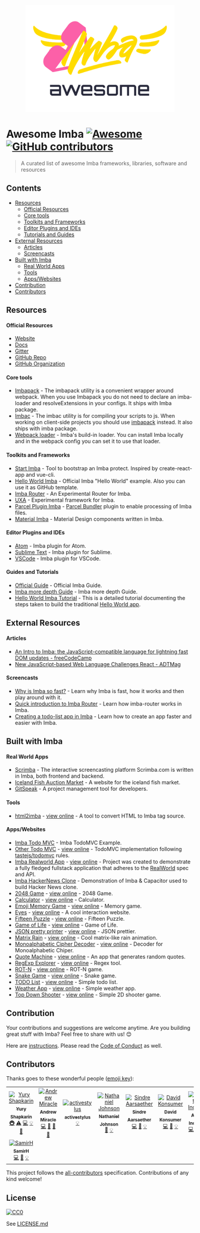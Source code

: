<p align="center">
	<a href="http://imba.io" align="center" target="_blank">
		<img width="400" src="./logo/imba-awesome-logo.min.svg">
	</a>
</p>



# Awesome Imba [![Awesome](https://cdn.rawgit.com/sindresorhus/awesome/d7305f38d29fed78fa85652e3a63e154dd8e8829/media/badge.svg)](https://github.com/sindresorhus/awesome) [![GitHub contributors](https://img.shields.io/github/contributors/koolamusic/awesome-imba)](#contributors)

> A curated list of awesome Imba frameworks, libraries, software and resources



## Contents

- [Resources](#resources)
	- [Official Resources](#official-resources)
	- [Core tools](#core-tools)
	- [Toolkits and Frameworks](#toolkits-and-frameworks)
	- [Editor Plugins and IDEs](#editor-plugins-and-ides)
	- [Tutorials and Guides](#tutorials-and-guides)
- [External Resources](#external-resources)
	- [Articles](#articles)
	- [Screencasts](#screencasts)
- [Built with Imba](#built-with-imba)
	- [Real World Apps](#real-world-apps)
	- [Tools](#tools)
	- [Apps/Websites](#appswebsites)
- [Contribution](#contribution)
- [Contributors](#contributors)

## Resources

#### Official Resources

- [Website](http://imba.io)
- [Docs](http://imba.io/docs)
- [Gitter](https://gitter.im/somebee/imba)
- [GitHub Repo](https://github.com/imba/imba)
- [GitHub Organization](https://github.com/imba)

#### Core tools

- [Imbapack](https://github.com/imba/imba/blob/master/bin/imbapack) - The imbapack utility is a convenient wrapper around webpack. When you use Imbapack you do not need to declare an imba-loader and resolveExtensions in your configs. It ships with Imba package.
- [Imbac](https://github.com/imba/imba/blob/master/bin/imbac) - The imbac utility is for compiling your scripts to js. When working on client-side projects you should use [imbapack](https://github.com/imba/imba/blob/master/bin/imbapack) instead. It also ships with imba package.
- [Webpack loader](https://github.com/imba/imba/blob/master/loader.js) - Imba's build-in loader. You can install Imba locally and in the webpack config you can set it to use that loader.

#### Toolkits and Frameworks

- [Start Imba](https://github.com/athif23/start-imba) - Tool to bootstrap an Imba protect. Inspired by create-react-app and vue-cli.
- [Hello World Imba](https://github.com/imba/hello-world-imba) - Official Imba "Hello World" example. Also you can use it as GitHub template.
- [Imba Router](https://github.com/somebee/imba-router) - An Experimental Router for Imba.
- [UXA](https://github.com/somebee/uxa) - Experimental framework for Imba.
- [Parcel Plugin Imba](https://github.com/imba/parcel-plugin-imba) - [Parcel Bundler](https://parceljs.org/) plugin to enable 
processing of Imba files.
- [Material Imba](https://github.com/nathanjohnson320/material-imba) - Material Design components written in Imba.

#### Editor Plugins and IDEs

- [Atom](http://github.com/somebee/language-imba) - Imba plugin for Atom.
- [Sublime Text](http://github.com/somebee/sublime-imba) - Imba plugin for Sublime.
- [VSCode](http://github.com/somebee/vscode-imba) - Imba plugin for VSCode.

#### Guides and Tutorials
- [Official Guide](http://imba.io/guides) - Official Imba Guide.
- [Imba more depth Guide](https://imba.github.io/imba-guide/) - Imba more depth Guide.
- [Hello World Imba Tutorial](https://github.com/jiggneshhgohel/hello-world-imba-tutorial) - This is a detailed tutorial documenting the steps taken to build the traditional [Hello World app](https://github.com/jiggneshhgohel/hello-world-imba).


## External Resources

#### Articles

- [An Intro to Imba: the JavaScript-compatible language for lightning fast DOM updates - freeCodeCamp](https://medium.freecodecamp.org/introduction-to-imba-the-alternative-to-javascript-e2aa1e3d1769)
- [New JavaScript-based Web Language Challenges React - ADTMag](https://adtmag.com/articles/2016/01/14/imba-web-language.aspx)

#### Screencasts
- [Why is Imba so fast?](https://scrimba.com/p/pJkZsB/c6B9rAM) - Learn why Imba is fast, how it works and then play around with it.
- [Quick introduction to Imba Router](https://scrimba.com/playlist/pMvYcg) - Learn how imba-router works in Imba.
- [Creating a todo-list app in Imba](https://scrimba.com/p/pDzDSZ/cRvRMSB) - Learn how to create an app faster and easier with Imba.

## Built with Imba

#### Real World Apps

- [Scrimba](http://scrimba.com) - The interactive screencasting platform Scrimba.com is written in Imba, both frontend and backend.
- [Iceland Fish Auction Market](https://rsf.is) - A website for the iceland fish market.
- [GitSpeak](https://gitspeak.com) - A project management tool for developers.

#### Tools

- [html2imba](https://github.com/konsumer/html2imba) - [view online](http://konsumer.js.org/html2imba/) - A tool to convert HTML to Imba tag source.

#### Apps/Websites

- [Imba Todo MVC](https://github.com/somebee/todomvc-imba) -  Imba TodoMVC Example.
- [Other Todo MVC](https://github.com/shapkarin/imba-todo) - [view online](https://shapkarin.github.io/imba-todo/) - TodoMVC implementation following [tastejs/todomvc](https://github.com/tastejs/todomvc) rules.
- [Imba Realworld App](https://github.com/cartonalexandre/imba-realworld-example-app) - [view online](https://imba-realworld-example-app.netlify.com/) - Project was created to demonstrate a fully fledged fullstack application that adheres to the [RealWorld](https://github.com/gothinkster/realworld) spec and API.
- [Imba HackerNews Clone](https://github.com/SamirHodzic/imba-capacitor-hn) - Demonstration of Imba & Capacitor used to build Hacker News clone.
- [2048 Game](https://github.com/taw/imba-2048) - [view online](https://taw.github.io/imba-2048) - 2048 Game.
- [Calculator](https://github.com/taw/imba-calculator) - [view online](https://taw.github.io/imba-calculator)  - Calculator.
- [Emoji Memory Game](https://github.com/taw/imba-emoji-memory) - [view online](https://taw.github.io/imba-emoji-memory) - Memory game.
- [Eyes](https://github.com/taw/imba-eyes) - [view online](https://taw.github.io/imba-eyes) - A cool interaction website.
- [Fifteen Puzzle](https://github.com/taw/imba-fifteen) - [view online](https://taw.github.io/imba-fifteen) - Fifteen Puzzle.
- [Game of Life](https://github.com/taw/imba-game-of-life) - [view online](https://taw.github.io/imba-game-of-life) - Game of Life.
- [JSON pretty printer](https://github.com/taw/imba-json-beautifier) - [view online](https://taw.github.io/imba-json-beautifier) - JSON prettier.
- [Matrix Rain](https://github.com/taw/imba-matrix-rain) - [view online](https://taw.github.io/imba-matrix-rain) - Cool matrix-like rain animation.
- [Monoalphabetic Cipher Decoder](https://github.com/taw/imba-monoalphabetic) - [view online](https://taw.github.io/imba-monoalphabetic) - Decoder for Monoalphabetic Chiper.
- [Quote Machine](https://github.com/taw/imba-quote-machine) - [view online](https://taw.github.io/imba-quote-machine) - An app that generates random quotes.
- [RegExp Explorer](https://github.com/taw/imba-regexp-explorer) - [view online](https://taw.github.io/imba-regexp-explorer) - Regex tool.
- [ROT-N](https://github.com/taw/imba-rotn) - [view online](https://taw.github.io/imba-rotn) - ROT-N game.
- [Snake Game](https://github.com/taw/imba-snake) - [view online](https://taw.github.io/imba-snake) - Snake game.
- [TODO List](https://github.com/taw/imba-todo-list) - [view online](https://taw.github.io/imba-todo-list) - Simple todo list.
- [Weather App](https://github.com/taw/imba-weather) - [view online](https://taw.github.io/imba-weather) - Simple weather app.
- [Top Down Shooter](https://github.com/CassianoSF/imba-top-down-shooter) - [view online](https://cassianosf.github.io/imba-top-down-shooter/dist/index.html) - Simple 2D shooter game.


## Contribution
Your contributions and suggestions are welcome anytime. Are you building great stuff with Imba? Feel free to share with us! :blush:

Here are [instructions](./CONTRIBUTING.md). Please read the [Code of Conduct](.github/CODE_OF_CONDUCT.md) as well.

## Contributors

Thanks goes to these wonderful people ([emoji key](https://allcontributors.org/docs/en/emoji-key)):

<!-- ALL-CONTRIBUTORS-LIST:START - Do not remove or modify this section -->
<!-- prettier-ignore -->
<table>
  <tr>
    <td align="center"><a href="http://shapkarin.me"><img src="https://avatars1.githubusercontent.com/u/1463086?v=4" width="100px;" alt="Yury Shapkarin"/><br /><sub><b>Yury Shapkarin</b></sub></a><br /><a href="#infra-shapkarin" title="Infrastructure (Hosting, Build-Tools, etc)">🚇</a> <a href="https://github.com/koolamusic/awesome-imba/commits?author=shapkarin" title="Tests">⚠️</a> <a href="https://github.com/koolamusic/awesome-imba/commits?author=shapkarin" title="Code">💻</a> <a href="#example-shapkarin" title="Examples">💡</a> <a href="https://github.com/koolamusic/awesome-imba/commits?author=shapkarin" title="Documentation">📖</a></td>
    <td align="center"><a href="http://bit.ly/2EnR6Gf"><img src="https://avatars3.githubusercontent.com/u/8960757?v=4" width="100px;" alt="Andrew Miracle"/><br /><sub><b>Andrew Miracle</b></sub></a><br /><a href="https://github.com/koolamusic/awesome-imba/commits?author=koolamusic" title="Code">💻</a> <a href="https://github.com/koolamusic/awesome-imba/commits?author=koolamusic" title="Documentation">📖</a> <a href="#review-koolamusic" title="Reviewed Pull Requests">👀</a> <a href="#tool-koolamusic" title="Tools">🔧</a></td>
    <td align="center"><a href="https://github.com/activestylus"><img src="https://avatars0.githubusercontent.com/u/285?v=4" width="100px;" alt="activestylus"/><br /><sub><b>activestylus</b></sub></a><br /><a href="#example-activestylus" title="Examples">💡</a></td>
    <td align="center"><a href="https://b1001.herokuapp.com/"><img src="https://avatars3.githubusercontent.com/u/1680341?v=4" width="100px;" alt="Nathaniel Johnson"/><br /><sub><b>Nathaniel Johnson</b></sub></a><br /><a href="https://github.com/koolamusic/awesome-imba/commits?author=nathanjohnson320" title="Documentation">📖</a> <a href="#example-nathanjohnson320" title="Examples">💡</a></td>
    <td align="center"><a href="http://imba.io"><img src="https://avatars2.githubusercontent.com/u/8467?v=4" width="100px;" alt="Sindre Aarsaether"/><br /><sub><b>Sindre Aarsaether</b></sub></a><br /><a href="https://github.com/koolamusic/awesome-imba/commits?author=somebee" title="Code">💻</a> <a href="https://github.com/koolamusic/awesome-imba/commits?author=somebee" title="Documentation">📖</a> <a href="#example-somebee" title="Examples">💡</a></td>
    <td align="center"><a href="https://keybase.io/konsumer"><img src="https://avatars1.githubusercontent.com/u/83857?v=4" width="100px;" alt="David Konsumer"/><br /><sub><b>David Konsumer</b></sub></a><br /><a href="https://github.com/koolamusic/awesome-imba/commits?author=konsumer" title="Code">💻</a> <a href="https://github.com/koolamusic/awesome-imba/commits?author=konsumer" title="Documentation">📖</a> <a href="#example-konsumer" title="Examples">💡</a></td>
    <td align="center"><a href="https://github.com/athif23"><img src="https://avatars3.githubusercontent.com/u/15215827?v=4" width="100px;" alt="At Indo"/><br /><sub><b>At Indo</b></sub></a><br /><a href="https://github.com/koolamusic/awesome-imba/commits?author=athif23" title="Code">💻</a> <a href="https://github.com/koolamusic/awesome-imba/commits?author=athif23" title="Documentation">📖</a></td>
  </tr>
  <tr>
    <td align="center"><a href="https://github.com/SamirHodzic"><img src="https://avatars0.githubusercontent.com/u/10077663?v=4" width="100px;" alt="SamirH"/><br /><sub><b>SamirH</b></sub></a><br /><a href="https://github.com/koolamusic/awesome-imba/commits?author=SamirHodzic" title="Code">💻</a> <a href="https://github.com/koolamusic/awesome-imba/commits?author=SamirHodzic" title="Documentation">📖</a> <a href="#example-SamirHodzic" title="Examples">💡</a></td>
  </tr>
</table>

<!-- ALL-CONTRIBUTORS-LIST:END -->

This project follows the [all-contributors](https://github.com/all-contributors/all-contributors) specification. Contributions of any kind welcome!

## License
[![CC0](http://mirrors.creativecommons.org/presskit/buttons/88x31/svg/cc-zero.svg)](http://creativecommons.org/publicdomain/zero/1.0/)

See [LICENSE.md](LICENSE.md)

